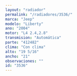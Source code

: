 ```yaml
---
layout: "radiador"
permalink: "/radiadores/3536/"
marca: "Jeep"
modelo: "Liberty"
ano: "2004"
motor: "L4 2.4,2.8"
transmision: "Automática"
parte: "412482"
clima: "Con clima"
alto: "19 5/16"
ancho: "21"
observaciones: ""
id: "3536"
---
```


